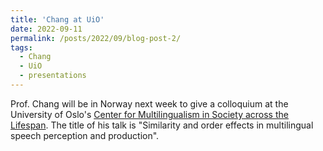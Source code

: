 ```yaml
---
title: 'Chang at UiO'
date: 2022-09-11
permalink: /posts/2022/09/blog-post-2/
tags:
  - Chang
  - UiO
  - presentations
---
```


Prof. Chang will be in Norway next week to give a colloquium at the University of Oslo's <a href="https://www.hf.uio.no/iln/english/research/multiling/" target="_blank" rel="noopener noreferrer">Center for Multilingualism in Society across the Lifespan</a>. The title of his talk is "Similarity and order effects in multilingual speech perception and production". 
